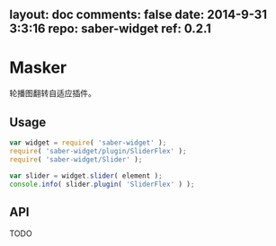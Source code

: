 layout: doc
comments: false
date: 2014-9-31 3:3:16
repo: saber-widget
ref: 0.2.1
---

# Masker

轮播图翻转自适应插件。


## Usage

``` javascript
var widget = require( 'saber-widget' );
require( 'saber-widget/plugin/SliderFlex' );
require( 'saber-widget/Slider' );

var slider = widget.slider( element );
console.info( slider.plugin( 'SliderFlex' ) );
```

## API

TODO


